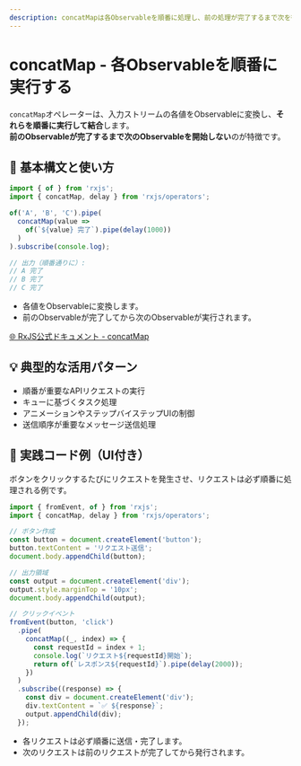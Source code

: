 ```yaml
---
description: concatMapは各Observableを順番に処理し、前の処理が完了するまで次を待つRxJSオペレーターで、順序が重要な処理に適しています。
---
```


# concatMap - 各Observableを順番に実行する

`concatMap`オペレーターは、入力ストリームの各値をObservableに変換し、**それらを順番に実行して結合**します。  
**前のObservableが完了するまで次のObservableを開始しない**のが特徴です。

## 🔰 基本構文と使い方

```ts
import { of } from 'rxjs';
import { concatMap, delay } from 'rxjs/operators';

of('A', 'B', 'C').pipe(
  concatMap(value =>
    of(`${value} 完了`).pipe(delay(1000))
  )
).subscribe(console.log);

// 出力（順番通りに）:
// A 完了
// B 完了
// C 完了
```
- 各値をObservableに変換します。
- 前のObservableが完了してから次のObservableが実行されます。

[🌐 RxJS公式ドキュメント - concatMap](https://rxjs.dev/api/index/function/concatMap)

## 💡 典型的な活用パターン
- 順番が重要なAPIリクエストの実行
- キューに基づくタスク処理
- アニメーションやステップバイステップUIの制御
- 送信順序が重要なメッセージ送信処理


## 🧠 実践コード例（UI付き）

ボタンをクリックするたびにリクエストを発生させ、リクエストは必ず順番に処理される例です。

```ts
import { fromEvent, of } from 'rxjs';
import { concatMap, delay } from 'rxjs/operators';

// ボタン作成
const button = document.createElement('button');
button.textContent = 'リクエスト送信';
document.body.appendChild(button);

// 出力領域
const output = document.createElement('div');
output.style.marginTop = '10px';
document.body.appendChild(output);

// クリックイベント
fromEvent(button, 'click')
  .pipe(
    concatMap((_, index) => {
      const requestId = index + 1;
      console.log(`リクエスト${requestId}開始`);
      return of(`レスポンス${requestId}`).pipe(delay(2000));
    })
  )
  .subscribe((response) => {
    const div = document.createElement('div');
    div.textContent = `✅ ${response}`;
    output.appendChild(div);
  });

```

- 各リクエストは必ず順番に送信・完了します。
- 次のリクエストは前のリクエストが完了してから発行されます。
